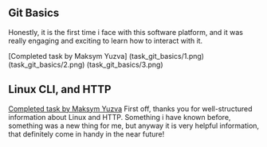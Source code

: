 ## Git Basics
Honestly, it is the first time i face with this software platform, and it was really engaging and exciting to learn how to interact with it.

[Completed task by Maksym Yuzva]
(task_git_basics/1.png)
(task_git_basics/2.png)
(task_git_basics/3.png)
## Linux CLI, and HTTP
[Completed task by Maksym Yuzva](https://www.dropbox.com/s/25iqq7ktv7djeai/Linux%20Survival.png?dl=0)
First off, thanks you for well-structured information about Linux and HTTP. Something i have known before, something was a new thing for me, but anyway it is very helpful information, that definitely come in handy in the near future!